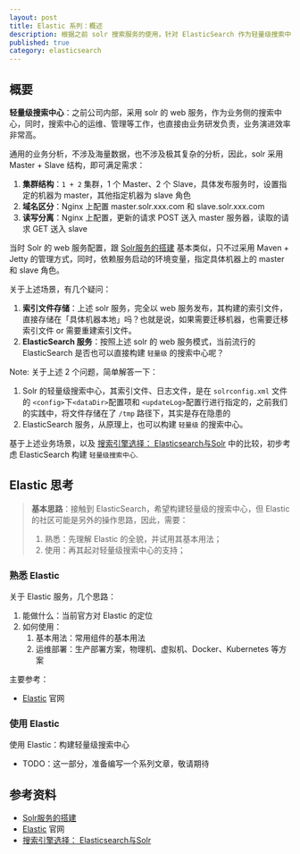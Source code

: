 ```yaml
---
layout: post
title: Elastic 系列：概述
description: 根据之前 solr 搜索服务的使用，针对 ElasticSearch 作为轻量级搜索中心的思考
published: true
category: elasticsearch
---
```



## 概要

**轻量级搜索中心**：之前公司内部，采用 solr 的 web 服务，作为业务侧的搜索中心，同时，搜索中心的运维、管理等工作，也直接由业务研发负责，业务演进效率非常高。

通用的业务分析，不涉及海量数据，也不涉及极其复杂的分析，因此，solr 采用 Master + Slave 结构，即可满足需求：

1. **集群结构**：`1 + 2` 集群，1 个 Master、2 个 Slave，具体发布服务时，设置指定的机器为 master，其他指定机器为 slave 角色
2. **域名区分**：Nginx 上配置 master.solr.xxx.com 和 slave.solr.xxx.com
3. **读写分离**：Nginx 上配置，更新的请求 POST 送入 master 服务器，读取的请求 GET 送入 slave

当时 Solr 的 web 服务配置，跟 [Solr服务的搭建] 基本类似，只不过采用 Maven + Jetty 的管理方式，同时，依赖服务启动的环境变量，指定具体机器上的 master 和 slave 角色。

关于上述场景，有几个疑问：

1. **索引文件存储**：上述 solr 服务，完全以 web 服务发布，其构建的索引文件，直接存储在「具体机器本地」吗？也就是说，如果需要迁移机器，也需要迁移索引文件 or 需要重建索引文件。
2. **ElasticSearch 服务**：按照上述 solr 的 web 服务模式，当前流行的 ElasticSearch 是否也可以直接构建 `轻量级` 的搜索中心呢？

Note: 关于上述 2 个问题，简单解答一下：

1. Solr 的轻量级搜索中心，其索引文件、日志文件，是在 `solrconfig.xml` 文件的 `<config>`下`<dataDir>`配置项和 `<updateLog>`配置行进行指定的，之前我们的实践中，将文件存储在了 `/tmp` 路径下，其实是存在隐患的
2. ElasticSearch 服务，从原理上，也可以构建 `轻量级` 的搜索中心。

基于上述业务场景，以及 [搜索引擎选择： Elasticsearch与Solr] 中的比较，初步考虑 ElasticSearch 构建 `轻量级搜索中心`.

## Elastic 思考


> **基本思路**：接触到 ElasticSearch，希望构建轻量级的搜索中心，但 Elastic 的社区可能是另外的操作思路，因此，需要：
> 
> 1. 熟悉：先理解 Elastic 的全貌，并试用其基本用法；
> 2. 使用：再其起对轻量级搜索中心的支持；


### 熟悉 Elastic

关于 Elastic 服务，几个思路：

1. 能做什么：当前官方对 Elastic 的定位
1. 如何使用：
	1. 基本用法：常用组件的基本用法
	1. 运维部署：生产部署方案，物理机、虚拟机、Docker、Kubernetes 等方案

主要参考：

* [Elastic] 官网

### 使用 Elastic

使用 Elastic：构建轻量级搜索中心

* TODO：这一部分，准备编写一个系列文章，敬请期待




## 参考资料

* [Solr服务的搭建]
* [Elastic] 官网
* [搜索引擎选择： Elasticsearch与Solr]









[NingG]:    http://ningg.github.com  "NingG"
[Solr服务的搭建]:		https://my.oschina.net/u/3375733/blog/1546608
[Elastic]:		https://www.elastic.co/cn/
[搜索引擎选择： Elasticsearch与Solr]:		http://i.zhcy.tk/blog/elasticsearchyu-solr/









